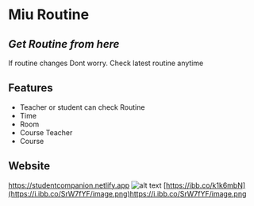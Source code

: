 # Miu Routine
## _Get Routine from here_



If routine changes 
Dont worry.
Check latest routine anytime


## Features

- Teacher or student can check Routine
- Time
- Room
- Course Teacher
- Course

## Website
https://studentcompanion.netlify.app
![alt text](https://i.ibb.co/4Y8PNp2/image.png)
[https://ibb.co/k1k6mbN](https://i.ibb.co/SrW7fYF/image.png)https://i.ibb.co/SrW7fYF/image.png
